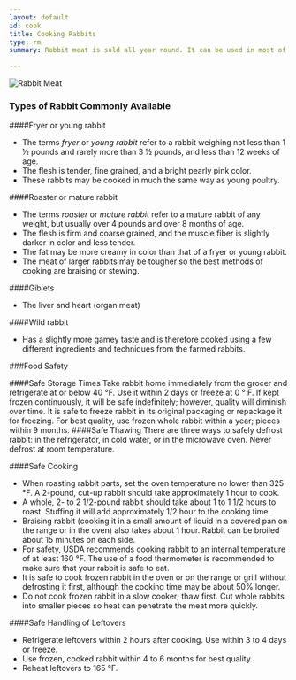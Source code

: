 ```yaml
---
layout: default
id: cook
title: Cooking Rabbits
type: rm
summary: Rabbit meat is sold all year round. It can be used in most of the ways in which chicken is used.

---
```

<img src="http://farm1.staticflickr.com/35/68474271_b8cf48fb7e_o.jpg" alt="Rabbit Meat"> 

<h3>Types of Rabbit Commonly Available</h3>

####Fryer or young rabbit
- The terms *fryer* or *young rabbit* refer to a rabbit weighing not less than 1 ½ pounds and rarely more than 3 ½ pounds, and less than 12 weeks of age.
- The flesh is tender, fine grained, and a bright pearly pink color.
- These rabbits may be cooked in much the same way as young poultry.
	
####Roaster or mature rabbit
- The terms *roaster* or *mature rabbit* refer to a mature rabbit of any weight, but usually over 4 pounds and over 8 months of age. 
- The flesh is firm and coarse grained, and the muscle fiber is slightly darker in color and less tender.
- The fat may be more creamy in color than that of a fryer or young rabbit.
- The meat of larger rabbits may be tougher so the best methods of cooking are braising or stewing.
	
####Giblets
- The liver and heart (organ meat)

####Wild rabbit
- Has a slightly more gamey taste and is therefore cooked using a few different ingredients and techniques from the farmed rabbits.

###Food Safety


####Safe Storage Times
Take rabbit home immediately from the grocer and refrigerate at or below 40 °F. Use it within 2 days or freeze at 0 ° F. If kept frozen continuously, it will be safe indefinitely; however, quality will diminish over time. It is safe to freeze rabbit in its original packaging or repackage it for freezing. For best quality, use frozen whole rabbit within a year; pieces within 9 months.
####Safe Thawing
There are three ways to safely defrost rabbit: in the refrigerator, in cold water, or in the microwave oven. Never defrost at room temperature.

####Safe Cooking
- When roasting rabbit parts, set the oven temperature no lower than 325 °F. A 2-pound, cut-up rabbit should take approximately 1 hour to cook.
- A whole, 2- to 2 1/2-pound rabbit should take about 1 to 1 1/2 hours to roast. Stuffing it will add approximately 1/2 hour to the cooking time.
- Braising rabbit (cooking it in a small amount of liquid in a covered pan on the range or in the oven) also takes about 1 hour. Rabbit can be broiled about 15 minutes on each side.
- For safety, USDA recommends cooking rabbit to an internal temperature of at least 160 °F. The use of a food thermometer is recommended to make sure that your rabbit is safe to eat.
- It is safe to cook frozen rabbit in the oven or on the range or grill without defrosting it first, although the cooking time may be about 50% longer.
- Do not cook frozen rabbit in a slow cooker; thaw first. Cut whole rabbits into smaller pieces so heat can penetrate the meat more quickly.

####Safe Handling of Leftovers
- Refrigerate leftovers within 2 hours after cooking. Use within 3 to 4 days or freeze.
- Use frozen, cooked rabbit within 4 to 6 months for best quality.
- Reheat leftovers to 165 °F.